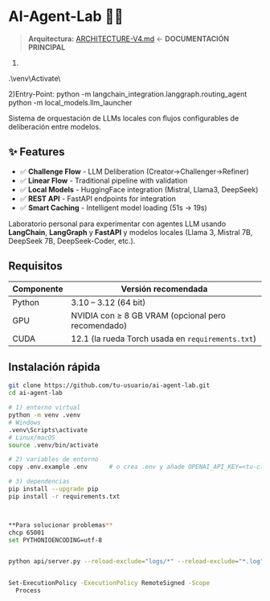 # AI-Agent-Lab 🧪🤖

> **Arquitectura:** [ARCHITECTURE-V4.md](ARCHITECTURE-V4.md) ← **DOCUMENTACIÓN PRINCIPAL**

1)
.\venv\Activate\

2)Entry-Point:
python -m langchain_integration.langgraph.routing_agent
python -m local_models.llm_launcher

Sistema de orquestación de LLMs locales con flujos configurables de deliberación entre modelos.

## ✨ Features

- ✅ **Challenge Flow** - LLM Deliberation (Creator→Challenger→Refiner)
- ✅ **Linear Flow** - Traditional pipeline with validation
- ✅ **Local Models** - HuggingFace integration (Mistral, Llama3, DeepSeek)
- ✅ **REST API** - FastAPI endpoints for integration
- ✅ **Smart Caching** - Intelligent model loading (51s → 19s)

Laboratorio personal para experimentar con agentes LLM usando **LangChain**,
**LangGraph** y **FastAPI** y modelos locales (Llama 3, Mistral 7B, DeepSeek 7B, DeepSeek-Coder,
etc.).

## Requisitos

| Componente | Versión recomendada |
|------------|--------------------|
| Python     | 3.10 – 3.12 (64 bit) |
| GPU        | NVIDIA con ≥ 8 GB VRAM (opcional pero recomendado) |
| CUDA       | 12.1 (la rueda Torch usada en `requirements.txt`) |

## Instalación rápida

```bash
git clone https://github.com/tu-usuario/ai-agent-lab.git
cd ai-agent-lab

# 1) entorno virtual
python -m venv .venv
# Windows
.venv\Scripts\activate
# Linux/macOS
source .venv/bin/activate

# 2) variables de entorno
copy .env.example .env      # o crea .env y añade OPENAI_API_KEY=<tu-clave>

# 3) dependencias
pip install --upgrade pip
pip install -r requirements.txt



**Para solucionar problemas**
chcp 65001
set PYTHONIOENCODING=utf-8


python api/server.py --reload-exclude="logs/*" --reload-exclude="*.log" --reload-exclude="outputs/*" --reload-exclude="metrics/*"


Set-ExecutionPolicy -ExecutionPolicy RemoteSigned -Scope 
  Process